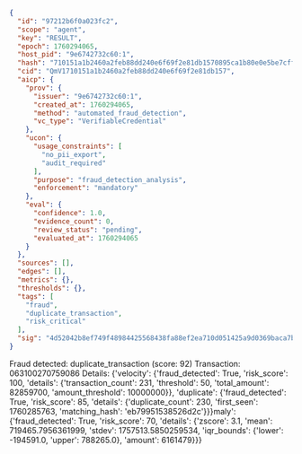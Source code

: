 ```json
{
  "id": "97212b6f0a023fc2",
  "scope": "agent",
  "key": "RESULT",
  "epoch": 1760294065,
  "host_pid": "9e6742732c60:1",
  "hash": "710151a1b2460a2feb88dd240e6f69f2e81db1570895ca1b80e0e5be7cff837c",
  "cid": "QmV1710151a1b2460a2feb88dd240e6f69f2e81db157",
  "aicp": {
    "prov": {
      "issuer": "9e6742732c60:1",
      "created_at": 1760294065,
      "method": "automated_fraud_detection",
      "vc_type": "VerifiableCredential"
    },
    "ucon": {
      "usage_constraints": [
        "no_pii_export",
        "audit_required"
      ],
      "purpose": "fraud_detection_analysis",
      "enforcement": "mandatory"
    },
    "eval": {
      "confidence": 1.0,
      "evidence_count": 0,
      "review_status": "pending",
      "evaluated_at": 1760294065
    }
  },
  "sources": [],
  "edges": [],
  "metrics": {},
  "thresholds": {},
  "tags": [
    "fraud",
    "duplicate_transaction",
    "risk_critical"
  ],
  "sig": "4d52042b8ef749f48984425568438fa88ef2ea710d051425a9d0369baca7ba77"
}
```

Fraud detected: duplicate_transaction (score: 92)
Transaction: 063100270759086
Details: {'velocity': {'fraud_detected': True, 'risk_score': 100, 'details': {'transaction_count': 231, 'threshold': 50, 'total_amount': 82859700, 'amount_threshold': 10000000}}, 'duplicate': {'fraud_detected': True, 'risk_score': 85, 'details': {'duplicate_count': 230, 'first_seen': 1760285763, 'matching_hash': 'eb79951538526d2c'}}}maly': {'fraud_detected': True, 'risk_score': 70, 'details': {'zscore': 3.1, 'mean': 719465.7956361999, 'stdev': 1757513.5850259534, 'iqr_bounds': {'lower': -194591.0, 'upper': 788265.0}, 'amount': 6161479}}}